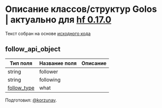 # Описание классов/структур Golos | актуально для [hf 0.17.0](https://github.com/GolosChain/golos/releases/tag/v0.17.0)
Текст собран на основе [исходного кода](https://github.com/GolosChain/golos/tree/master/plugins/follow/include/golos/plugins/follow/follow_api_object.hpp)

## follow_api_object


|Тип поля|Название поля|Описание|
|--------|-------------|--------|
|string|follower||
|string|following||
|[follow_type](follow_type.md)|what||

Подготовил: [@korzunav](https://golos.io/@korzunav).


